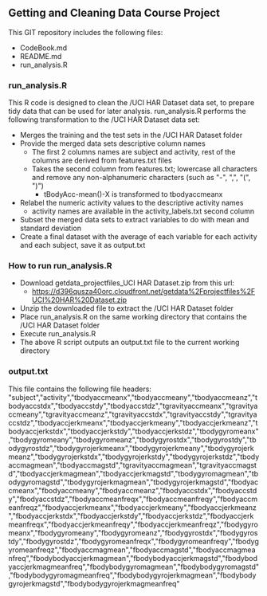 ## Getting and Cleaning Data Course Project
This GIT repository includes the following files:
  * CodeBook.md
  * README.md
  * run_analysis.R

### run_analysis.R
This R code is designed to clean the /UCI HAR Dataset data set, to prepare tidy data that can be used for later analysis.
run_analysis.R performs the following transformation to the /UCI HAR Dataset data set:
  * Merges the training and the test sets in the /UCI HAR Dataset folder
  * Provide the merged data sets descriptive column names
    * The first 2 columns names are subject and activity, rest of the columns are derived from features.txt files
    * Takes the second column from features.txt; lowercase all characters and remove any non-alphanumeric characters (such as "-", ",", "(", ")")
      * tBodyAcc-mean()-X is transformed to tbodyaccmeanx
  * Relabel the numeric activity values to the descriptive activity names
    * activity names are available in the activity_labels.txt second column
  * Subset the merged data sets to extract variables to do with mean and standard deviation
  * Create a final dataset with the average of each variable for each activity and each subject, save it as output.txt

### How to run run_analysis.R
  * Download getdata_projectfiles_UCI HAR Dataset.zip from this url: 
    * https://d396qusza40orc.cloudfront.net/getdata%2Fprojectfiles%2FUCI%20HAR%20Dataset.zip
  * Unzip the downloaded file to extract the /UCI HAR Dataset folder
  * Place run_analysis.R on the same working directory that contains the /UCI HAR Dataset folder
  * Execute run_analysis.R
  * The above R script outputs an output.txt file to the current working directory
  
### output.txt
This file contains the following file headers:
"subject","activity","tbodyaccmeanx","tbodyaccmeany","tbodyaccmeanz","tbodyaccstdx","tbodyaccstdy","tbodyaccstdz","tgravityaccmeanx","tgravityaccmeany","tgravityaccmeanz","tgravityaccstdx","tgravityaccstdy","tgravityaccstdz","tbodyaccjerkmeanx","tbodyaccjerkmeany","tbodyaccjerkmeanz","tbodyaccjerkstdx","tbodyaccjerkstdy","tbodyaccjerkstdz","tbodygyromeanx","tbodygyromeany","tbodygyromeanz","tbodygyrostdx","tbodygyrostdy","tbodygyrostdz","tbodygyrojerkmeanx","tbodygyrojerkmeany","tbodygyrojerkmeanz","tbodygyrojerkstdx","tbodygyrojerkstdy","tbodygyrojerkstdz","tbodyaccmagmean","tbodyaccmagstd","tgravityaccmagmean","tgravityaccmagstd","tbodyaccjerkmagmean","tbodyaccjerkmagstd","tbodygyromagmean","tbodygyromagstd","tbodygyrojerkmagmean","tbodygyrojerkmagstd","fbodyaccmeanx","fbodyaccmeany","fbodyaccmeanz","fbodyaccstdx","fbodyaccstdy","fbodyaccstdz","fbodyaccmeanfreqx","fbodyaccmeanfreqy","fbodyaccmeanfreqz","fbodyaccjerkmeanx","fbodyaccjerkmeany","fbodyaccjerkmeanz","fbodyaccjerkstdx","fbodyaccjerkstdy","fbodyaccjerkstdz","fbodyaccjerkmeanfreqx","fbodyaccjerkmeanfreqy","fbodyaccjerkmeanfreqz","fbodygyromeanx","fbodygyromeany","fbodygyromeanz","fbodygyrostdx","fbodygyrostdy","fbodygyrostdz","fbodygyromeanfreqx","fbodygyromeanfreqy","fbodygyromeanfreqz","fbodyaccmagmean","fbodyaccmagstd","fbodyaccmagmeanfreq","fbodybodyaccjerkmagmean","fbodybodyaccjerkmagstd","fbodybodyaccjerkmagmeanfreq","fbodybodygyromagmean","fbodybodygyromagstd","fbodybodygyromagmeanfreq","fbodybodygyrojerkmagmean","fbodybodygyrojerkmagstd","fbodybodygyrojerkmagmeanfreq"